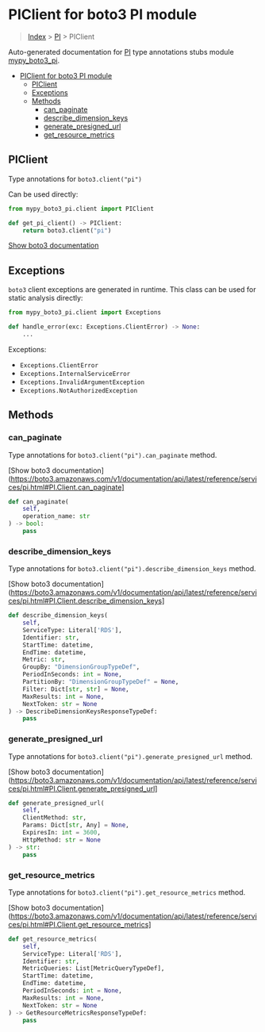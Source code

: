 # PIClient for boto3 PI module

> [Index](../README.md) > [PI](./README.md) > PIClient

Auto-generated documentation for [PI](https://boto3.amazonaws.com/v1/documentation/api/latest/reference/services/pi.html#PI)
type annotations stubs module [mypy_boto3_pi](https://pypi.org/project/mypy-boto3-pi/).

- [PIClient for boto3 PI module](#piclient-for-boto3-pi-module)
  - [PIClient](#piclient)
  - [Exceptions](#exceptions)
  - [Methods](#methods)
    - [can_paginate](#can_paginate)
    - [describe_dimension_keys](#describe_dimension_keys)
    - [generate_presigned_url](#generate_presigned_url)
    - [get_resource_metrics](#get_resource_metrics)

## PIClient

Type annotations for `boto3.client("pi")`

Can be used directly:

```python
from mypy_boto3_pi.client import PIClient

def get_pi_client() -> PIClient:
    return boto3.client("pi")
```

[Show boto3 documentation](https://boto3.amazonaws.com/v1/documentation/api/latest/reference/services/pi.html#PI.Client)

## Exceptions


`boto3` client exceptions are generated in runtime. This class can be used for static analysis directly:

```python
from mypy_boto3_pi.client import Exceptions

def handle_error(exc: Exceptions.ClientError) -> None:
    ...
```


Exceptions:

- `Exceptions.ClientError`
- `Exceptions.InternalServiceError`
- `Exceptions.InvalidArgumentException`
- `Exceptions.NotAuthorizedException`


## Methods


### can_paginate

Type annotations for `boto3.client("pi").can_paginate` method.

[Show boto3 documentation](https://boto3.amazonaws.com/v1/documentation/api/latest/reference/services/pi.html#PI.Client.can_paginate]

```python
def can_paginate(
    self,
    operation_name: str
) -> bool:
    pass
```

### describe_dimension_keys

Type annotations for `boto3.client("pi").describe_dimension_keys` method.

[Show boto3 documentation](https://boto3.amazonaws.com/v1/documentation/api/latest/reference/services/pi.html#PI.Client.describe_dimension_keys]

```python
def describe_dimension_keys(
    self,
    ServiceType: Literal['RDS'],
    Identifier: str,
    StartTime: datetime,
    EndTime: datetime,
    Metric: str,
    GroupBy: "DimensionGroupTypeDef",
    PeriodInSeconds: int = None,
    PartitionBy: "DimensionGroupTypeDef" = None,
    Filter: Dict[str, str] = None,
    MaxResults: int = None,
    NextToken: str = None
) -> DescribeDimensionKeysResponseTypeDef:
    pass
```

### generate_presigned_url

Type annotations for `boto3.client("pi").generate_presigned_url` method.

[Show boto3 documentation](https://boto3.amazonaws.com/v1/documentation/api/latest/reference/services/pi.html#PI.Client.generate_presigned_url]

```python
def generate_presigned_url(
    self,
    ClientMethod: str,
    Params: Dict[str, Any] = None,
    ExpiresIn: int = 3600,
    HttpMethod: str = None
) -> str:
    pass
```

### get_resource_metrics

Type annotations for `boto3.client("pi").get_resource_metrics` method.

[Show boto3 documentation](https://boto3.amazonaws.com/v1/documentation/api/latest/reference/services/pi.html#PI.Client.get_resource_metrics]

```python
def get_resource_metrics(
    self,
    ServiceType: Literal['RDS'],
    Identifier: str,
    MetricQueries: List[MetricQueryTypeDef],
    StartTime: datetime,
    EndTime: datetime,
    PeriodInSeconds: int = None,
    MaxResults: int = None,
    NextToken: str = None
) -> GetResourceMetricsResponseTypeDef:
    pass
```



